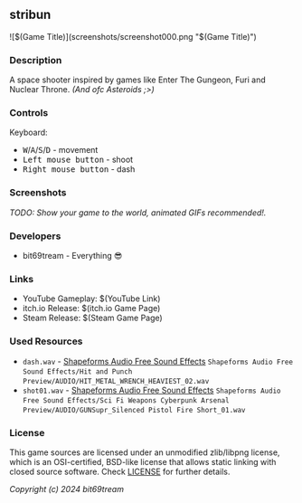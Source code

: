 ## stribun

![$(Game Title)](screenshots/screenshot000.png "$(Game Title)")

### Description

A space shooter inspired by games like Enter The Gungeon, Furi and Nuclear Throne. _(And ofc Asteroids ;>)_

### Controls

Keyboard:
 - <kbd>W</kbd>/<kbd>A</kbd>/<kbd>S</kbd>/<kbd>D</kbd> - movement
 - <kbd>Left mouse button</kbd> - shoot
 - <kbd>Right mouse button</kbd> - dash

### Screenshots

_TODO: Show your game to the world, animated GIFs recommended!._

### Developers

 - bit69tream - Everything 😎

### Links

 - YouTube Gameplay: $(YouTube Link)
 - itch.io Release: $(itch.io Game Page)
 - Steam Release: $(Steam Game Page)

### Used Resources
 - `dash.wav` - [Shapeforms Audio Free Sound Effects](https://shapeforms.itch.io/shapeforms-audio-free-sfx)  `Shapeforms Audio Free Sound Effects/Hit and Punch Preview/AUDIO/HIT_METAL_WRENCH_HEAVIEST_02.wav`
 - `shot01.wav` - [Shapeforms Audio Free Sound Effects](https://shapeforms.itch.io/shapeforms-audio-free-sfx) `Shapeforms Audio Free Sound Effects/Sci Fi Weapons Cyberpunk Arsenal Preview/AUDIO/GUNSupr_Silenced Pistol Fire Short_01.wav`

### License

This game sources are licensed under an unmodified zlib/libpng license, which is an OSI-certified, BSD-like license that allows static linking with closed source software. Check [LICENSE](LICENSE) for further details.

*Copyright (c) 2024 bit69tream*
